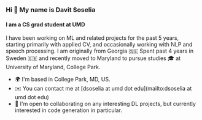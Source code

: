 ### Hi 👋 My name is Davit Soselia
#### I am a CS grad student at UMD

I have been working on ML and related projects for the past 5 years, starting primarily with applied CV, and occasionally working with NLP and speech processing. I am originally from Georgia 🇬🇪 Spent past 4 years in Sweden 🇸🇪 and recently moved to Maryland to pursue studies 🎓 at University of Maryland, College Park.

* 🌍  I'm based in College Park, MD, US.
* ✉️  You can contact me at [dsoselia at umd dot edu](mailto:dsoselia at umd dot edu)
* 🤝  I'm open to collaborating on any interesting DL projects, but currently interested in code generation in particular.



<!--
**dsoselia/dsoselia** is a ✨ _special_ ✨ repository because its `README.md` (this file) appears on your GitHub profile.

Here are some ideas to get you started:

- 🔭 I’m currently working on ...
- 🌱 I’m currently learning ...
- 👯 I’m looking to collaborate on ...
- 🤔 I’m looking for help with ...
- 💬 Ask me about ...
- 📫 How to reach me: ...
- 😄 Pronouns: ...
- ⚡ Fun fact: ...
-->
